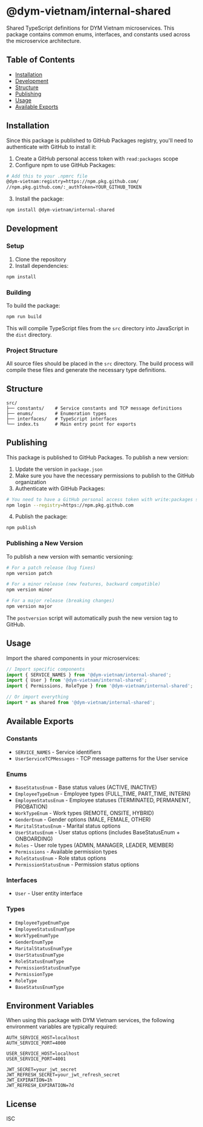 # @dym-vietnam/internal-shared

Shared TypeScript definitions for DYM Vietnam microservices. This package contains common enums, interfaces, and constants used across the microservice architecture.

## Table of Contents

- [Installation](#installation)
- [Development](#development)
- [Structure](#structure)
- [Publishing](#publishing)
- [Usage](#usage)
- [Available Exports](#available-exports)

## Installation

Since this package is published to GitHub Packages registry, you'll need to authenticate with GitHub to install it:

1. Create a GitHub personal access token with `read:packages` scope
2. Configure npm to use GitHub Packages:

```bash
# Add this to your .npmrc file
@dym-vietnam:registry=https://npm.pkg.github.com/
//npm.pkg.github.com/:_authToken=YOUR_GITHUB_TOKEN
```

3. Install the package:

```bash
npm install @dym-vietnam/internal-shared
```

## Development

### Setup

1. Clone the repository
2. Install dependencies:

```bash
npm install
```

### Building

To build the package:

```bash
npm run build
```

This will compile TypeScript files from the `src` directory into JavaScript in the `dist` directory.

### Project Structure

All source files should be placed in the `src` directory. The build process will compile these files and generate the necessary type definitions.

## Structure

```
src/
├── constants/    # Service constants and TCP message definitions
├── enums/        # Enumeration types
├── interfaces/   # TypeScript interfaces
└── index.ts      # Main entry point for exports
```

## Publishing

This package is published to GitHub Packages. To publish a new version:

1. Update the version in `package.json`
2. Make sure you have the necessary permissions to publish to the GitHub organization
3. Authenticate with GitHub Packages:

```bash
# You need to have a GitHub personal access token with write:packages scope
npm login --registry=https://npm.pkg.github.com
```

4. Publish the package:

```bash
npm publish
```

### Publishing a New Version

To publish a new version with semantic versioning:

```bash
# For a patch release (bug fixes)
npm version patch

# For a minor release (new features, backward compatible)
npm version minor

# For a major release (breaking changes)
npm version major
```

The `postversion` script will automatically push the new version tag to GitHub.

## Usage

Import the shared components in your microservices:

```typescript
// Import specific components
import { SERVICE_NAMES } from '@dym-vietnam/internal-shared';
import { User } from '@dym-vietnam/internal-shared';
import { Permissions, RoleType } from '@dym-vietnam/internal-shared';

// Or import everything
import * as shared from '@dym-vietnam/internal-shared';
```

## Available Exports

### Constants

- `SERVICE_NAMES` - Service identifiers
- `UserServiceTCPMessages` - TCP message patterns for the User service

### Enums

- `BaseStatusEnum` - Base status values (ACTIVE, INACTIVE)
- `EmployeeTypeEnum` - Employee types (FULL_TIME, PART_TIME, INTERN)
- `EmployeeStatusEnum` - Employee statuses (TERMINATED, PERMANENT, PROBATION)
- `WorkTypeEnum` - Work types (REMOTE, ONSITE, HYBRID)
- `GenderEnum` - Gender options (MALE, FEMALE, OTHER)
- `MaritalStatusEnum` - Marital status options
- `UserStatusEnum` - User status options (includes BaseStatusEnum + ONBOARDING)
- `Roles` - User role types (ADMIN, MANAGER, LEADER, MEMBER)
- `Permissions` - Available permission types
- `RoleStatusEnum` - Role status options
- `PermissionStatusEnum` - Permission status options

### Interfaces

- `User` - User entity interface

### Types

- `EmployeeTypeEnumType`
- `EmployeeStatusEnumType`
- `WorkTypeEnumType`
- `GenderEnumType`
- `MaritalStatusEnumType`
- `UserStatusEnumType`
- `RoleStatusEnumType`
- `PermissionStatusEnumType`
- `PermissionType`
- `RoleType`
- `BaseStatusEnumType`

## Environment Variables

When using this package with DYM Vietnam services, the following environment variables are typically required:

```
AUTH_SERVICE_HOST=localhost
AUTH_SERVICE_PORT=4000

USER_SERVICE_HOST=localhost
USER_SERVICE_PORT=4001

JWT_SECRET=your_jwt_secret
JWT_REFRESH_SECRET=your_jwt_refresh_secret
JWT_EXPIRATION=1h
JWT_REFRESH_EXPIRATION=7d
```

## License

ISC